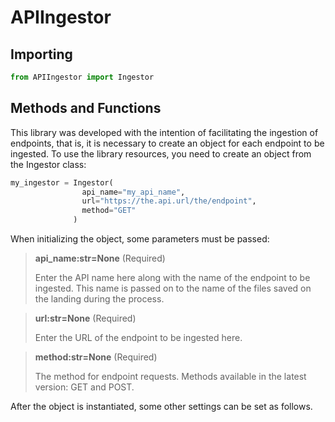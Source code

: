 # APIIngestor

## Importing
```python
from APIIngestor import Ingestor
```

## Methods and Functions
This library was developed with the intention of facilitating the ingestion of endpoints, that is, it is necessary to create an object for each endpoint to be ingested. To use the library resources, you need to create an object from the Ingestor class:
```python
my_ingestor = Ingestor(
                api_name="my_api_name", 
                url="https://the.api.url/the/endpoint", 
                method="GET"
              )
```

When initializing the object, some parameters must be passed:

> **api_name:str=None** (Required)
>
> Enter the API name here along with the name of the endpoint to be ingested. This name is passed on to the name of the files saved on the landing during the process.

> **url:str=None** (Required)
>
> Enter the URL of the endpoint to be ingested here.

> **method:str=None** (Required)
>
> The method for endpoint requests. Methods available in the latest version: GET and POST.

After the object is instantiated, some other settings can be set as follows.
